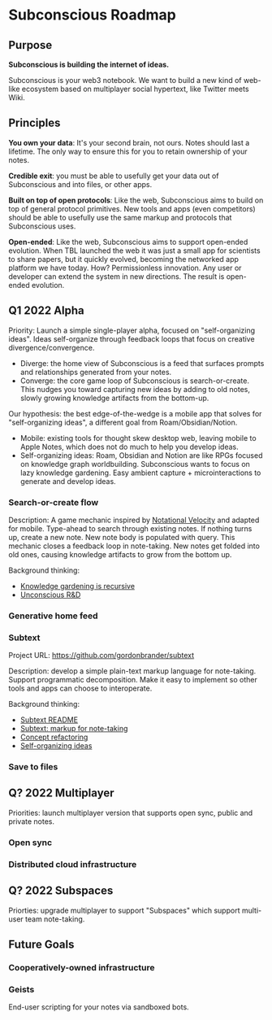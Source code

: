 # Subconscious Roadmap

## Purpose

**Subconscious is building the internet of ideas.**

Subconscious is your web3 notebook. We want to build a new kind of web-like ecosystem based on multiplayer social hypertext, like Twitter meets Wiki.

## Principles

**You own your data**: It's your second brain, not ours. Notes should last a lifetime. The only way to ensure this for you to retain ownership of your notes.

**Credible exit**: you must be able to usefully get your data out of Subconscious and into files, or other apps.

**Built on top of open protocols**: Like the web, Subconscious aims to build on top of general protocol primitives. New tools and apps (even competitors) should be able to usefully use the same markup and protocols that Subconscious uses.

**Open-ended**: Like the web, Subconscious aims to support open-ended evolution. When TBL launched the web it was just a small app for scientists to share papers, but it quickly evolved, becoming the networked app platform we have today. How? Permissionless innovation. Any user or developer can extend the system in new directions. The result is open-ended evolution.

## Q1 2022 Alpha

Priority: Launch a simple single-player alpha, focused on "self-organizing ideas". Ideas self-organize through feedback loops that focus on creative divergence/convergence.

- Diverge: the home view of Subconscious is a feed that surfaces prompts and relationships generated from your notes.
- Converge: the core game loop of Subconscious is search-or-create. This nudges you toward capturing new ideas by adding to old notes, slowly growing knowledge artifacts from the bottom-up.

Our hypothesis: the best edge-of-the-wedge is a mobile app that solves for "self-organizing ideas", a different goal from Roam/Obsidian/Notion.

- Mobile: existing tools for thought skew desktop web, leaving mobile to Apple Notes, which does not do much to help you develop ideas.
- Self-organizing ideas: Roam, Obsidian and Notion are like RPGs focused on knowledge graph worldbuilding. Subconscious wants to focus on lazy knowledge gardening. Easy ambient capture + microinteractions to generate and develop ideas.

### Search-or-create flow

Description: A game mechanic inspired by [Notational Velocity](https://notational.net/) and adapted for mobile. Type-ahead to search through existing notes. If nothing turns up, create a new note. New note body is populated with query. This mechanic closes a feedback loop in note-taking. New notes get folded into old ones, causing knowledge artifacts to grow from the bottom up.

Background thinking:

- [Knowledge gardening is recursive](https://subconscious.substack.com/p/knowledge-gardening-is-recursive)
- [Unconscious R&D](https://subconscious.substack.com/p/unconscious-r-and-d)

### Generative home feed

### Subtext

Project URL: https://github.com/gordonbrander/subtext

Description: develop a simple plain-text markup language for note-taking. Support programmatic decomposition. Make it easy to implement so other tools and apps can choose to interoperate.

Background thinking:

- [Subtext README](https://github.com/gordonbrander/subtext/blob/main/README.md)
- [Subtext: markup for note-taking](https://subconscious.substack.com/p/subtext-markup-for-note-taking)
- [Concept refactoring](https://subconscious.substack.com/p/concept-refactoring)
- [Self-organizing ideas](https://subconscious.substack.com/p/self-organizing-ideas)

### Save to files

## Q? 2022 Multiplayer

Priorities: launch multiplayer version that supports open sync, public and private notes.

### Open sync

### Distributed cloud infrastructure

## Q? 2022 Subspaces

Priorties: upgrade multiplayer to support "Subspaces" which support multi-user team note-taking.

## Future Goals

### Cooperatively-owned infrastructure 

### Geists

End-user scripting for your notes via sandboxed bots.